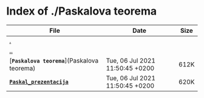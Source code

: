 # Index of ./Paskalova teorema

File | Date | Size
--- | --- | ---
[.](.) | |
[..](..) | |
[**`Paskalova teorema`**](Paskalova teorema) | Tue, 06 Jul 2021 11:50:45 +0200 | 612K
[**`Paskal_prezentacija`**](Paskal_prezentacija) | Tue, 06 Jul 2021 11:50:45 +0200 | 620K

